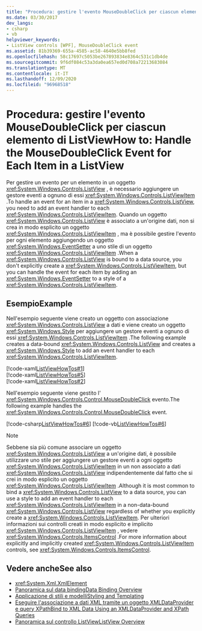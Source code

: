 ```yaml
---
title: "Procedura: gestire l'evento MouseDoubleClick per ciascun elemento di ListView"
ms.date: 03/30/2017
dev_langs:
- csharp
- vb
helpviewer_keywords:
- ListView controls [WPF], MouseDoubleClick event
ms.assetid: 81b39369-655a-4585-ac58-4640e5bb8fed
ms.openlocfilehash: 58c17697c5053be267893834e8364c531c1db4de
ms.sourcegitcommit: 9f6df084c53a3da0ea657ed0d708a72213683084
ms.translationtype: MT
ms.contentlocale: it-IT
ms.lasthandoff: 12/09/2020
ms.locfileid: "96968518"
---
```

# <a name="how-to-handle-the-mousedoubleclick-event-for-each-item-in-a-listview"></a><span data-ttu-id="8138f-102">Procedura: gestire l'evento MouseDoubleClick per ciascun elemento di ListView</span><span class="sxs-lookup"><span data-stu-id="8138f-102">How to: Handle the MouseDoubleClick Event for Each Item in a ListView</span></span>
<span data-ttu-id="8138f-103">Per gestire un evento per un elemento in un oggetto <xref:System.Windows.Controls.ListView> , è necessario aggiungere un gestore eventi a ognuno di essi <xref:System.Windows.Controls.ListViewItem> .</span><span class="sxs-lookup"><span data-stu-id="8138f-103">To handle an event for an item in a <xref:System.Windows.Controls.ListView>, you need to add an event handler to each <xref:System.Windows.Controls.ListViewItem>.</span></span> <span data-ttu-id="8138f-104">Quando un oggetto <xref:System.Windows.Controls.ListView> è associato a un'origine dati, non si crea in modo esplicito un oggetto <xref:System.Windows.Controls.ListViewItem> , ma è possibile gestire l'evento per ogni elemento aggiungendo un oggetto <xref:System.Windows.EventSetter> a uno stile di un oggetto <xref:System.Windows.Controls.ListViewItem> .</span><span class="sxs-lookup"><span data-stu-id="8138f-104">When a <xref:System.Windows.Controls.ListView> is bound to a data source, you don't explicitly create a <xref:System.Windows.Controls.ListViewItem>, but you can handle the event for each item by adding an <xref:System.Windows.EventSetter> to a style of a <xref:System.Windows.Controls.ListViewItem>.</span></span>  
  
## <a name="example"></a><span data-ttu-id="8138f-105">Esempio</span><span class="sxs-lookup"><span data-stu-id="8138f-105">Example</span></span>  
 <span data-ttu-id="8138f-106">Nell'esempio seguente viene creato un oggetto con associazione <xref:System.Windows.Controls.ListView> a dati e viene creato un oggetto <xref:System.Windows.Style> per aggiungere un gestore eventi a ognuno di essi <xref:System.Windows.Controls.ListViewItem> .</span><span class="sxs-lookup"><span data-stu-id="8138f-106">The following example creates a data-bound <xref:System.Windows.Controls.ListView> and creates a <xref:System.Windows.Style> to add an event handler to each <xref:System.Windows.Controls.ListViewItem>.</span></span>  
  
 [!code-xaml[ListViewHowTos#1](~/samples/snippets/csharp/VS_Snippets_Wpf/ListViewHowTos/CSharp/Window1.xaml#1)]  
[!code-xaml[ListViewHowTos#5](~/samples/snippets/csharp/VS_Snippets_Wpf/ListViewHowTos/CSharp/Window1.xaml#5)]  
[!code-xaml[ListViewHowTos#2](~/samples/snippets/csharp/VS_Snippets_Wpf/ListViewHowTos/CSharp/Window1.xaml#2)]  
  
 <span data-ttu-id="8138f-107">Nell'esempio seguente viene gestito l' <xref:System.Windows.Controls.Control.MouseDoubleClick> evento.</span><span class="sxs-lookup"><span data-stu-id="8138f-107">The following example handles the <xref:System.Windows.Controls.Control.MouseDoubleClick> event.</span></span>  
  
 [!code-csharp[ListViewHowTos#6](~/samples/snippets/csharp/VS_Snippets_Wpf/ListViewHowTos/CSharp/Window1.xaml.cs#6)]
 [!code-vb[ListViewHowTos#6](~/samples/snippets/visualbasic/VS_Snippets_Wpf/ListViewHowTos/VisualBasic/Window1.xaml.vb#6)]  
  
> [!NOTE]
> <span data-ttu-id="8138f-108">Sebbene sia più comune associare un oggetto <xref:System.Windows.Controls.ListView> a un'origine dati, è possibile utilizzare uno stile per aggiungere un gestore eventi a ogni oggetto <xref:System.Windows.Controls.ListViewItem> in un non associato a dati <xref:System.Windows.Controls.ListView> indipendentemente dal fatto che si crei in modo esplicito un oggetto <xref:System.Windows.Controls.ListViewItem> .</span><span class="sxs-lookup"><span data-stu-id="8138f-108">Although it is most common to bind a <xref:System.Windows.Controls.ListView> to a data source, you can use a style to add an event handler to each <xref:System.Windows.Controls.ListViewItem> in a non-data-bound <xref:System.Windows.Controls.ListView> regardless of whether you explicitly create a <xref:System.Windows.Controls.ListViewItem>.</span></span>  <span data-ttu-id="8138f-109">Per ulteriori informazioni sui controlli creati in modo esplicito e implicito <xref:System.Windows.Controls.ListViewItem> , vedere <xref:System.Windows.Controls.ItemsControl> .</span><span class="sxs-lookup"><span data-stu-id="8138f-109">For more information about explicitly and implicitly created <xref:System.Windows.Controls.ListViewItem> controls, see <xref:System.Windows.Controls.ItemsControl>.</span></span>  
  
## <a name="see-also"></a><span data-ttu-id="8138f-110">Vedere anche</span><span class="sxs-lookup"><span data-stu-id="8138f-110">See also</span></span>

- <xref:System.Xml.XmlElement>
- [<span data-ttu-id="8138f-111">Panoramica sul data binding</span><span class="sxs-lookup"><span data-stu-id="8138f-111">Data Binding Overview</span></span>](/dotnet/desktop-wpf/data/data-binding-overview)
- [<span data-ttu-id="8138f-112">Applicazione di stili e modelli</span><span class="sxs-lookup"><span data-stu-id="8138f-112">Styling and Templating</span></span>](/dotnet/desktop-wpf/fundamentals/styles-templates-overview)
- [<span data-ttu-id="8138f-113">Eseguire l'associazione a dati XML tramite un oggetto XMLDataProvider e query XPath</span><span class="sxs-lookup"><span data-stu-id="8138f-113">Bind to XML Data Using an XMLDataProvider and XPath Queries</span></span>](../data/how-to-bind-to-xml-data-using-an-xmldataprovider-and-xpath-queries.md)
- [<span data-ttu-id="8138f-114">Panoramica sul controllo ListView</span><span class="sxs-lookup"><span data-stu-id="8138f-114">ListView Overview</span></span>](listview-overview.md)
